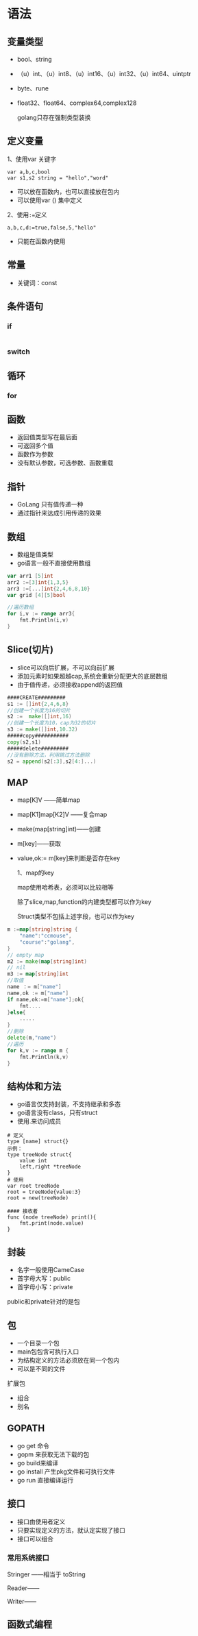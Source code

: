 # 语法

## 变量类型

* bool、string

* （u）int、（u）int8、（u）int16、（u）int32、（u）int64、uintptr

* byte、rune

* float32、float64、complex64,complex128

  golang只存在强制类型装换

## 定义变量

1、使用var 关键字

```shell
var a,b,c,bool
var s1,s2 string = "hello","word"
```

* 可以放在函数内，也可以直接放在包内
* 可以使用var () 集中定义

2、使用``:=``定义

```shell
a,b,c,d:=true,false,5,"hello"
```

* 只能在函数内使用

## 常量

* 关键词：const 

## 条件语句

### if

```shell

```

### switch

## 循环

### for

## 函数

* 返回值类型写在最后面
* 可返回多个值
* 函数作为参数
* 没有默认参数，可选参数、函数重载

## 指针

* GoLang 只有值传递一种
* 通过指针来达成引用传递的效果

## 数组

* 数组是值类型  
* go语言一般不直接使用数组

```go
var arr1 [5]int
arr2 :=[3]int{1,3,5}
arr3 :=[...]int{2,4,6,8,10} 
var grid [4][5]bool

//遍历数组
for i,v := range arr3{
    fmt.Println(i,v)
}
```

## Slice(切片)

* slice可以向后扩展，不可以向前扩展
* 添加元素时如果超越cap,系统会重新分配更大的底层数组
* 由于值传递，必须接收append的返回值

```go
####CREATE#########
s1 := []int{2,4,6,8}
//创建一个长度为16的切片
s2 :=  make([]int,16)
//创建一个长度为10，cap为32的切片
s3 := make([]int,10.32)
#####copy###########
copy(s2,s1)
#####delete#########
//没有删除方法，利用跳过方法删除
s2 = append(s2[:3],s2[4:]...)
```

## MAP

* map[K]V   ——简单map

*  map[K1]map[K2]V ——复合map

* make(map[string]int)——创建

* m[key]——获取

* value,ok:= m[key]来判断是否存在key

  1、map的key

  map使用哈希表，必须可以比较相等

  除了slice,map,function的内建类型都可以作为key

  Struct类型不包括上述字段，也可以作为key

```go
m :=map[string]string {
    "name":"ccmouse",
    "course":"golang",
}
// empty map
m2 := make(map[string]int)
// nil
m3 := map[string]int
//取值
name ：= m["name"]
name,ok := m["name"]
if name,ok:=m["name"];ok{
    fmt....
}else{
    .....
}
//删除
delete(m,"name")
//遍历
for k,v := range m {
    fmt.Println(k,v)
}

```

## 结构体和方法

* go语言仅支持封装，不支持继承和多态
* go语言没有class，只有struct 
* 使用.来访问成员  

```shell
# 定义
type [name] struct{}
示例：
type treeNode struct{
    value int
    left,right *treeNode
}
# 使用
var root treeNode
root = treeNode{value:3}
root = new(treeNode)

#### 接收者
func (node treeNode) print(){
    fmt.print(node.value)
}
```

## 封装

* 名字一般使用CameCase
* 首字母大写：public
* 首字母小写：private

public和private针对的是包

## 包

* 一个目录一个包
* main包包含可执行入口
* 为结构定义的方法必须放在同一个包内
* 可以是不同的文件

扩展包

* 组合
* 别名

## GOPATH

* go get 命令
* gopm 来获取无法下载的包
* go build来编译
* go install 产生pkg文件和可执行文件
* go run 直接编译运行

## 接口

* 接口由使用者定义
* 只要实现定义的方法，就认定实现了接口
* 接口可以组合

### 常用系统接口

Stringer ——相当于 toString

Reader——

Writer——

## 函数式编程

